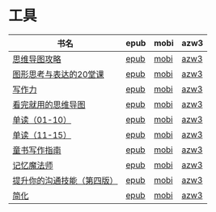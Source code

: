 # 工具

| 书名 | epub | mobi | azw3 |
| --- | --- | --- | --- |
| [思维导图攻略](http://ct.dalanmei.com/f/31084289-572114519-325388) | [epub](http://ct.dalanmei.com/f/31084289-572114519-325388) | [mobi](http://ct.dalanmei.com/f/31084289-571712989-dd566a) | [azw3](http://ct.dalanmei.com/f/31084289-572131015-dd52c6) |
| [图形思考与表达的20堂课](http://ct.dalanmei.com/f/31084289-572114945-8954bc) | [epub](http://ct.dalanmei.com/f/31084289-572114945-8954bc) | [mobi](http://ct.dalanmei.com/f/31084289-571710641-8b8cbe) | [azw3](http://ct.dalanmei.com/f/31084289-572135091-f2f550) |
| [写作力](http://ct.dalanmei.com/f/31084289-572115803-fbc8f4) | [epub](http://ct.dalanmei.com/f/31084289-572115803-fbc8f4) | [mobi](http://ct.dalanmei.com/f/31084289-571701879-be33b5) | [azw3](http://ct.dalanmei.com/f/31084289-572141513-d82730) |
| [看完就用的思维导图](http://ct.dalanmei.com/f/31084289-572119971-f54070) | [epub](http://ct.dalanmei.com/f/31084289-572119971-f54070) | [mobi](http://ct.dalanmei.com/f/31084289-571651988-993153) | [azw3](http://ct.dalanmei.com/f/31084289-572180040-d15f09) |
| [单读（01-10）](http://ct.dalanmei.com/f/31084289-571793738-f52da0) | [epub](http://ct.dalanmei.com/f/31084289-571793738-f52da0) | [mobi](http://ct.dalanmei.com/f/31084289-571528751-bd6f2f) | [azw3](http://ct.dalanmei.com/f/31084289-571987575-7c5dde) |
| [单读（11-15）](http://ct.dalanmei.com/f/31084289-571793799-cb97c4) | [epub](http://ct.dalanmei.com/f/31084289-571793799-cb97c4) | [mobi](http://ct.dalanmei.com/f/31084289-571528860-9bc6af) | [azw3](http://ct.dalanmei.com/f/31084289-571987620-29ffb8) |
| [童书写作指南](http://ct.dalanmei.com/f/31084289-571802310-9d8240) | [epub](http://ct.dalanmei.com/f/31084289-571802310-9d8240) | [mobi](http://ct.dalanmei.com/f/31084289-571532683-a47a9c) | [azw3](http://ct.dalanmei.com/f/31084289-571989653-bb74ec) |
| [记忆魔法师](http://ct.dalanmei.com/f/31084289-571906156-f55465) | [epub](http://ct.dalanmei.com/f/31084289-571906156-f55465) | [mobi](http://ct.dalanmei.com/f/31084289-571555472-3710fa) | [azw3](http://ct.dalanmei.com/f/31084289-572071724-57c30a) |
| [提升你的沟通技能（第四版）](http://ct.dalanmei.com/f/31084289-571983669-43fc0d) | [epub](http://ct.dalanmei.com/f/31084289-571983669-43fc0d) | [mobi](http://ct.dalanmei.com/f/31084289-571559907-89c5fc) | [azw3](http://ct.dalanmei.com/f/31084289-572078354-2b23a7) |
| [简化](http://ct.dalanmei.com/f/31084289-571775038-a27ec7) | [epub](http://ct.dalanmei.com/f/31084289-571775038-a27ec7) | [mobi](http://ct.dalanmei.com/f/31084289-571499521-85e7fc) | [azw3](http://ct.dalanmei.com/f/31084289-571873792-f4b735) |
